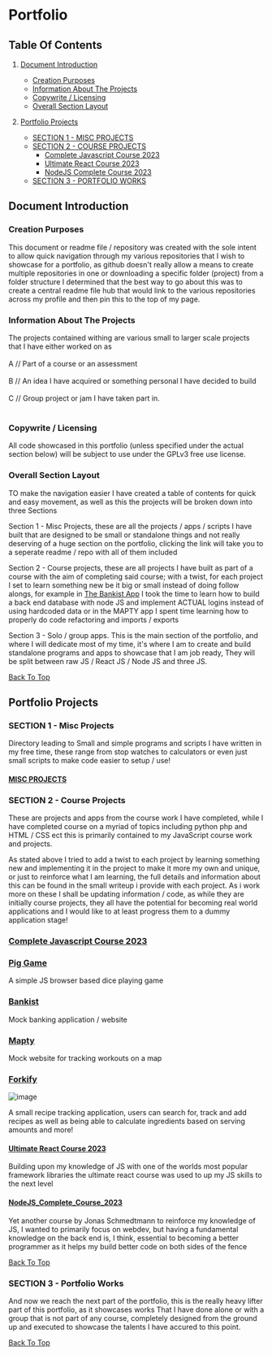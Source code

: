 # Portfolio

## Table Of Contents

1. [Document Introduction](#document-introduction)

   - [Creation Purposes](#creation-purposes)
   - [Information About The Projects](#information-about-the-projects)
   - [Copywrite / Licensing](#copywrite-/-licensing)
   - [Overall Section Layout](#overall-section-layout)

2. [Portfolio Projects](#portfolio-projects)
   - [SECTION 1 - MISC PROJECTS](#section-1---misc-projects)
   - [SECTION 2 - COURSE PROJECTS](#section-2---course-projects)
      - [Complete Javascript Course 2023](#complete-javascript-course-2023)
      - [Ultimate React Course 2023](#ultimate-react-course-2023)
      - [NodeJS Complete Course 2023](#nodejs-complete-course-2023)
   - [SECTION 3 - PORTFOLIO WORKS](#section-3---portfolio-works)


## Document Introduction

### Creation Purposes

This document or readme file / repository was created with the sole intent to allow quick navigation through my various repositories that I wish to showcase for a
portfolio, as github doesn't really allow a means to create multiple repositories in one or downloading a specific folder (project) from a folder structure I
determined that the best way to go about this was to create a central readme file hub that would link to the various repositories across my profile and then pin this
to the top of my page.

### Information About The Projects

The projects contained withing are various small to larger scale projects that I have either worked on as
<br></br>
A // Part of a course or an assessment
<br></br>
B // An idea I have acquired or something personal I have decided to build
<br></br>
C // Group project or jam I have taken part in.
<br></br>

### Copywrite / Licensing

All code showcased in this portfolio (unless specified under the actual section below) will be subject to use under the GPLv3 free use license.

### Overall Section Layout

TO make the navigation easier I have created a table of contents for quick and easy movement, as well as this the projects will be broken down into three Sections

Section 1 - Misc Projects, these are all the projects / apps / scripts I have built that are designed to be small or standalone things and not really deserving of a 
huge section on the portfolio, clicking the link will take you to a seperate readme / repo with all of them included

Section 2 - Course projects, these are all projects I have built as part of a course with the aim of completing said course; with a twist, for each project I set to
learn something new be it big or small instead of doing follow alongs, for example in [The Bankist App](https://github.com/ShaAnder/bankist) I took the time to learn how to build
a back end database with node JS and implement ACTUAL logins instead of using hardcoded data or in the MAPTY app I spent time learning how to properly do code refactoring and imports / exports

Section 3 - Solo / group apps. This is the main section of the portfolio, and where I will dedicate most of my time, it's where I am to create and build standalone programs and apps to 
showcase that I am job ready, They will be split between raw JS / React JS / Node JS and three JS. 

[Back To Top](#Portfolio)

## Portfolio Projects

### SECTION 1 - Misc Projects

Directory leading to Small and simple programs and scripts I have written in my free time, these range from stop watches to calculators or even just small scripts to make code easier to setup / use!

#### [MISC PROJECTS](https://github.com/ShaAnder/Misc_Portfolio_Projects)

### SECTION 2 - Course Projects 

These are projects and apps from the course work I have completed, while I have completed course on a myriad of topics including python php and HTML / CSS ect this is primarily contained
to my JavaScript course work and projects. 

As stated above I tried to add a twist to each project by learning something new and implementing it in the project to make it more my own and unique, or just to reinforce what I am learning,
the full details and information about this can be found in the small writeup i provide with each project. As i work more on these I shall be updating information / code, as while they are
initially course projects, they all have the potential for becoming real world applications and I would like to at least progress them to a dummy application stage!

### [Complete Javascript Course 2023](https://github.com/ShaAnder/complete_javascript_course_2023)

### [Pig Game](https://github.com/ShaAnder/pig-game)

A simple JS browser based dice playing game

### [Bankist](https://github.com/ShaAnder/bankist)

Mock banking application / website

### [Mapty](https://github.com/ShaAnder/mapty)

Mock website for tracking workouts on a map

### [Forkify](https://github.com/ShaAnder/forkify)

![image](https://github.com/ShaAnder/js_portfolio/assets/129494996/dc70f37f-76e8-4b41-92e1-863fd44bc6e0)

A small recipe tracking application, users can search for, track and add recipes as well as being able to calculate ingredients based on serving amounts and more!

#### [Ultimate React Course 2023](https://github.com/ShaAnder/ultimate_react_course_2023)

Building upon my knowledge of JS with one of the worlds most popular framework libraries the ultimate react course was used to up my JS skills to the next level

#### [NodeJS_Complete_Course_2023](https://github.com/ShaAnder/nodeJS_complete_course_2023)

Yet another course by Jonas Schmedtmann to reinforce my knowledge of JS, I wanted to primarily focus on webdev, but having a fundamental knowledge on the back end is, I think, essential
to becoming a better programmer as it helps my build better code on both sides of the fence

[Back To Top](#Portfolio)

### SECTION 3 - Portfolio Works

And now we reach the next part of the portfolio, this is the really heavy lifter part of this portfolio, as it showcases works That I have done alone or with a group that is not part of any
course, completely designed from the ground up and executed to showcase the talents I have accured to this point.

[Back To Top](#Portfolio)
